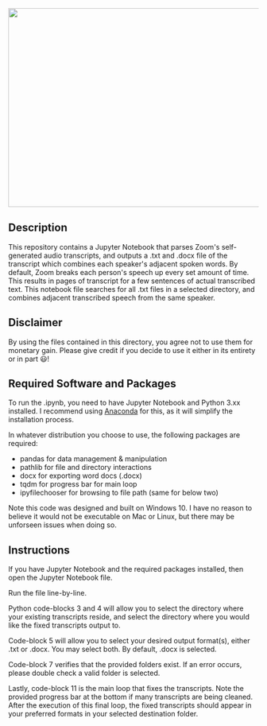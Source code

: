 <img src="https://images.unsplash.com/photo-1481627834876-b7833e8f5570?ixid=MnwxMjA3fDB8MHxwaG90by1wYWdlfHx8fGVufDB8fHx8&ixlib=rb-1.2.1&auto=format&fit=crop&w=841&q=80" width="800" height="400">

## Description
This repository contains a Jupyter Notebook that parses Zoom's self-generated audio transcripts, and outputs a .txt and .docx file of the transcript which combines each speaker's adjacent spoken words. By default, Zoom breaks each person's speech up every set amount of time. This results in pages of transcript for a few sentences of actual transcribed text. This notebook file searches for all .txt files in a selected directory, and combines adjacent transcribed speech from the same speaker. 

## Disclaimer
By using the files contained in this directory, you agree not to use them for monetary gain.
Please give credit if you decide to use it either in its entirety or in part 😃!

## Required Software and Packages
To run the .ipynb, you need to have Jupyter Notebook and Python 3.xx installed. I recommend using [Anaconda](https://www.anaconda.com/products/individual#Downloads) for this, as it will simplify the installation process. 

In whatever distribution you choose to use, the following packages are required:
* pandas for data management & manipulation
* pathlib for file and directory interactions
* docx for exporting word docs (.docx)
* tqdm for progress bar for main loop
* ipyfilechooser for browsing to file path (same for below two)

Note this code was designed and built on Windows 10. I have no reason to believe it would not be executable on Mac or Linux, but there may be unforseen issues when doing so.

## Instructions
If you have Jupyter Notebook and the required packages installed, then open the Jupyter Notebook file. 

Run the file line-by-line. 

Python code-blocks 3 and 4 will allow you to select the directory where your existing transcripts reside, and select the directory where you would like the fixed transcripts output to. 

Code-block 5 will allow you to select your desired output format(s), either .txt or .docx. You may select both. By default, .docx is selected. 

Code-block 7 verifies that the provided folders exist. If an error occurs, please double check a valid folder is selected. 

Lastly, code-block 11 is the main loop that fixes the transcripts. Note the provided progress bar at the bottom if many transcripts are being cleaned. After the execution of this final loop, the fixed transcripts should appear in your preferred formats in your selected destination folder.
